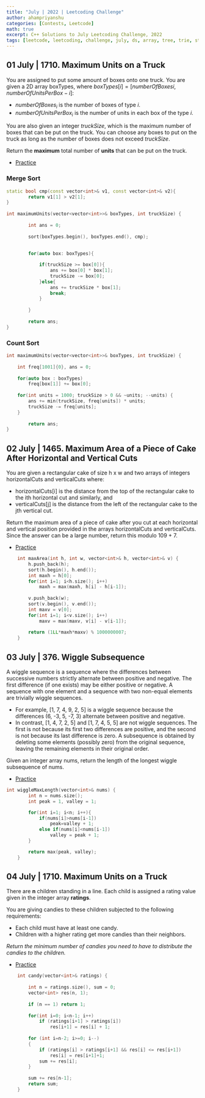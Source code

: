 ```yaml
---
title: "July | 2022 | Leetcoding Challenge"
author: ahampriyanshu
categories: [Contests, Leetcode]
math: true
excerpt: C++ Solutions to July Leetcoding Challenge, 2022
tags: [leetcode, leetcoding, challenge, july, ds, array, tree, trie, string, stacks, queue, linked list]
---
```



## 01 July | 1710. Maximum Units on a Truck

You are assigned to put some amount of boxes onto one truck. You are given a 2D array boxTypes, where $boxTypes[i] = [numberOfBoxesi, numberOfUnitsPerBox-i]$:

* $numberOfBoxes_i$ is the number of boxes of type $i$.
* $numberOfUnitsPerBox_i$ is the number of units in each box of the type $i$.

You are also given an integer $truckSize$, which is the maximum number of boxes that can be put on the truck. You can choose any boxes to put on the truck as long as the number of boxes does not exceed $truckSize$.

Return the **maximum** total number of **units** that can be put on the truck.

* [Practice](https://leetcode.com/problems/reverse-string/)

### Merge Sort

```cpp
static bool cmp(const vector<int>& v1, const vector<int>& v2){
        return v1[1] > v2[1];
}
    
int maximumUnits(vector<vector<int>>& boxTypes, int truckSize) {
        
        int ans = 0;
        
        sort(boxTypes.begin(), boxTypes.end(), cmp);
        
        
        for(auto box: boxTypes){

            if(truckSize >= box[0]){
                ans += box[0] * box[1];
                truckSize -= box[0];
            }else{
                ans += truckSize * box[1];
                break;
            }
            
        }
        
        return ans;
}
```

### Count Sort

```cpp
int maximumUnits(vector<vector<int>>& boxTypes, int truckSize) {
        
    int freq[1001]{0}, ans = 0;
        
	for(auto box : boxTypes) 
        freq[box[1]] += box[0];
        
	for(int units = 1000; truckSize > 0 && ~units; --units) { 
		ans += min(truckSize, freq[units]) * units;
		truckSize -= freq[units];
	}
        
        return ans;
}
```

## 02 July | 1465. Maximum Area of a Piece of Cake After Horizontal and Vertical Cuts

You are given a rectangular cake of size h x w and two arrays of integers horizontalCuts and verticalCuts where:

* horizontalCuts[i] is the distance from the top of the rectangular cake to the ith horizontal cut and similarly, and
* verticalCuts[j] is the distance from the left of the rectangular cake to the jth vertical cut.

Return the maximum area of a piece of cake after you cut at each horizontal and vertical position provided in the arrays horizontalCuts and verticalCuts. Since the answer can be a large number, return this modulo 109 + 7.

* [Practice](https://leetcode.com/problems/maximum-area-of-a-piece-of-cake-after-horizontal-and-vertical-cuts/)

```cpp
    int maxArea(int h, int w, vector<int>& h, vector<int>& v) {   
        h.push_back(h);
        sort(h.begin(), h.end());
		int maxh = h[0];
        for(int i=1; i<h.size(); i++)
            maxh = max(maxh, h[i] - h[i-1]);
        
        v.push_back(w);
        sort(v.begin(), v.end());
		int maxv = v[0];
        for(int i=1; i<v.size(); i++)
            maxv = max(maxv, v[i] - v[i-1]);
		
        return (1LL*maxh*maxv) % 1000000007;
    }
```

## 03 July | 376. Wiggle Subsequence

A wiggle sequence is a sequence where the differences between successive numbers strictly alternate between positive and negative. The first difference (if one exists) may be either positive or negative. A sequence with one element and a sequence with two non-equal elements are trivially wiggle sequences.

* For example, [1, 7, 4, 9, 2, 5] is a wiggle sequence because the differences (6, -3, 5, -7, 3) alternate between positive and negative.
* In contrast, [1, 4, 7, 2, 5] and [1, 7, 4, 5, 5] are not wiggle sequences. The first is not because its first two differences are positive, and the second is not because its last difference is zero.
A subsequence is obtained by deleting some elements (possibly zero) from the original sequence, leaving the remaining elements in their original order.

Given an integer array nums, return the length of the longest wiggle subsequence of nums.

* [Practice](https://leetcode.com/problems/wiggle-subsequence/)

```cpp
int wiggleMaxLength(vector<int>& nums) {
        int n = nums.size();
        int peak = 1, valley = 1;

        for(int i=1; i<n; i++){
            if(nums[i]>nums[i-1])
                peak=valley + 1;
            else if(nums[i]<nums[i-1])
                valley = peak + 1;
        }

        return max(peak, valley);
    }
```

## 04 July | 1710. Maximum Units on a Truck

There are **n** children standing in a line. Each child is assigned a rating value given in the integer array **ratings**.

You are giving candies to these children subjected to the following requirements:

* Each child must have at least one candy.
* Children with a higher rating get more candies than their neighbors.

_Return the minimum number of candies you need to have to distribute the candies to the children._

* [Practice](https://leetcode.com/problems/candy/)

```cpp
    int candy(vector<int>& ratings) {
        
        int n = ratings.size(), sum = 0;
        vector<int> res(n, 1);
        
        if (n == 1) return 1;
        
        for(int i=0; i<n-1; i++)
            if (ratings[i+1] > ratings[i]) 
                res[i+1] = res[i] + 1;
        
        for (int i=n-2; i>=0; i--) 
        {
            if (ratings[i] > ratings[i+1] && res[i] <= res[i+1]) 
                res[i] = res[i+1]+1;
            sum += res[i];
        }
        
        sum += res[n-1];
        return sum;
    }
```